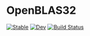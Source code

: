 # OpenBLAS32

[![Stable](https://img.shields.io/badge/docs-stable-blue.svg)](https://JuliaLinearAlgebra.github.io/OpenBLAS32.jl/stable/)
[![Dev](https://img.shields.io/badge/docs-dev-blue.svg)](https://JuliaLinearAlgebra.github.io/OpenBLAS32.jl/dev/)
[![Build Status](https://github.com/JuliaLinearAlgebra/OpenBLAS32.jl/actions/workflows/CI.yml/badge.svg?branch=main)](https://github.com/JuliaLinearAlgebra/OpenBLAS32.jl/actions/workflows/CI.yml?query=branch%3Amain)
